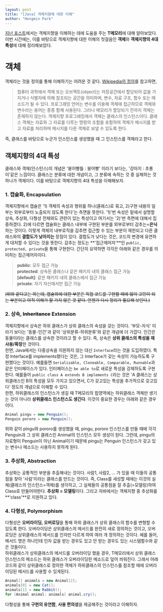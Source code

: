 ```yaml
---
layout: post
title: "[Java] 객체지향에 대한 이해"
author: "Hongmin Park"
---
```

[지난 포스트](https://hongminpark.github.io/2019-10-09/%EC%9E%90%EB%B0%94%EB%A9%94%EB%AA%A8%EB%A6%AC)에서는 객체지향을 이해하는 데에 도움을 주는 **T메모리**에 대해 알아보았다. 이번 시간에는, 이를 바탕으로 객체지향에 대한 이해의 첫걸음인 **객체**와 **객체지향의 4대 특성**에 대해 정리해보았다.

# 객체
객체라는 것을 정의를 통해 이해하기는 어려운 것 같다. [Wikipedia의 정의](https://ko.wikipedia.org/wiki/%EA%B0%9D%EC%B2%B4_(%EC%BB%B4%ED%93%A8%ED%84%B0_%EA%B3%BC%ED%95%99))를 참고하면, 
> 컴퓨터 과학에서 객체 또는 오브젝트(object)는 저장공간에서 할당되어 값을 가지거나 식별자에 의해 참조되는 공간을 의미하며, 변수, 자료 구조, 함수 또는 메소드가 될 수 있다. 프로그래밍 언어는 변수를 이용해 객체에 접근하므로 객체와 변수라는 용어는 종종 함께 사용된다. 그러나 메모리가 할당되기 전까지 객체는 존재하지 않는다.
> 객체지향 프로그래밍에서 객체는 클래스의 인스턴스이다. 클래스 객체는 자료와 그 자료를 다루는 명령의 조합을 포함하여 객체가 메시지를 받고 자료를 처리하며 메시지를 다른 객체로 보낼 수 있도록 한다. 

즉, 클래스를 바탕으로 누군가 인스턴스를 생성했을 때 그 인스턴스를 객체라고 한다. 

## 객체지향의 4대 특성
클래스와 객체(인스턴스)의 개념은 '붕어빵틀 : 붕어빵' 이라기 보다는, '강아지 : 초롱이'같은 느낌이다. 클래스는 분류에 대한 개념이고, 그 분류에 속하는 것 중 실체하는 것 하나가 객체이다. 이를 바탕으로 객체지향의 4대 특성을 이해해보자.

### 1. 캡슐화, Encapsulation

객체지향에서 캡슐은 '1) 객체의 속성과 행위를 하나(클래스)로 묶고, 2)구현 내용의 일부는 외부로부터 노출되지 않도록 한다'는 측면을 뜻한다. '1)'번 속성은 밑에서 설명할 상속, 추상화, 다형성 전체와도 관련이 있는 특성이고 여기서는 '2)'번 측면에 대해서 집중하겠다. 2)에 다르면 캡슐화는 클래스 내부에 구현된 부분를 외부로부터 감추는=**은닉**하는 것이다. 이렇게 객체의 내부로직을 감추면 접근할 수 있는 부분이 제한되고 다른 클래스와의 **결합도가 낮아지는** 장점이 있다. 결합도가 낮다는 것은, 코드의 변경에 유연하게 대처할 수 있다는 것을 뜻한다. 감추는 정도는 **'접근제어자'**인 `public, protected, private`을 통해 구현한다. 간단히 요약하면 각각은 아래와 같은 경우를 의미하는 접근제어자이다.
>**public**: 모두 접근 가능<br>
**protected**: 상속된 클래스나 같은 패키지 내의 클래스 접근 가능 <br>
**[default]**: 같은 패키지 내의 클래스에서 접근 가능<br>
**private**: 자기 자신에서만 접근 가능 <br>

~~(위와 같다고는 하는데, 캡슐화에 대한 부분은 직접 코드를 구현할 때에 많이 고민이 되는 부분이고 아직 이해가 잘 가지 않은 것 같다. 언젠가 다시 정리가 필요해 보인다.)~~

### 2. 상속, ~~Inheritance~~ Extension

객체지향에서 상속은 하위 클래스가 상위 클래스의 속성을 갖는 것이다. '부모-자식' 이라기 보다는 '동물-인간'과 같이 '상위분류-하위분류'와 같은 개념에 더 가깝다. 인간은 동물이라는 클래스를 상속한 것이라고 할 수 있다. 즉, 상속은 **상위 클래스의 특성을 재사용/확장**한 것이다.<br>
한면, Java에서는 다중상속을 지원하지 않는 대신 `Interface`라는 것을 도입하였다. 특정 Interface를 implements했다는 것은, 그 Interface가 갖는 속성이 가능하도록 구현했다는 것이다. 예를들면 `Serializable, Cloneable, Comparable, Runnable`과 같은 인터페이스가 있다. 인터페이스는 `be able to`로 새로운 특성을 강제하도록 구현한다. 예를들어 `public class A extends B implements C`라는 것은 'A 클래스는 상위클래스인 B의 특성을 모두 가지고 있으면서, C가 갖고있는 특성을 추가적으로 갖고있다' 정도의 개념으로 이해할 수 있다.<br>
한편, 하위클래스의 인스턴스가 생길 때 T메모리의 힙영역에는 하위클래스 객체만 생기는 것이 아니라 **상위클래스 인스턴스도 생긴다**. 이것이 중요한 경우는 아래와 같은 경우이다. 
```java
Animal pingu = new Penguin();
Penguin pororo = new Penguin();
```
위와 같이 pingu와 pororo를 생성했을 때, pingu, pororo 인스턴스를 만들 때에 각각 Penguin과 그 상위 클래스인 Animal의 인스턴스 모두 생성이 된다. 그런데, pingu의 자료형이 Penguin이 아닌 Animal이기 때문에 pingu는 Penguin 인스턴스가 갖고 있는 변수나 메소드는 사용하지 못하게 된다. 

### 3. 추상화, Abstraction

추상화는 공통적인 부분을 추출해내는 것이다. 사람1, 사람2, ... 가 있을 때 이들의 공통점을 찾아 '사람'이라는 클래스를 만드는 것이다. 즉, Class를 새성할 때에는 이것의 실체(클래스의 인스턴스=객체)를 생각하고, 그 실체들의 공통점을 잘 추출(=모델링)하여 Class로 만들어야한다. **추상화 = 모델링**이다. 그리고 자바에서는 객체지향 중 추상화를 **'class'**로 지원하고 있다.

### 4. 다형성, Polymorphism

다형성은 **오버라이딩, 오버로딩**을 통해 하위 클래스가 상위 클래스의 함수를 변형할 수 있도록 한다. 오버라이딩은 상위클래스의 메서드를 완전히 새로 정의하는 것이고, 오버로딩은 상위클래스의 메서드를 인자만 다르게 하여 여러 개 정의하는 것이다. 예를 들어, 메서드 명은 하나인데 인자 값을 받는 경우도 있고 안 받는 경우도 있는 시스템함수와 같은 것들이다. <br>
하위클래스가 상위클래스의 메서드를 오버라이딩 했을 경우, T메모리에서 상위 클래스 인스턴스의 메소드는 하위 클래스가 오버라이딩한 메소드로 덮어 씌워진다. 그래서 아래 코드와 같이 상위클래스로 정의한 객체가 하위클래스의 인스턴스를 참조할 때에 오버라이딩된 메서드를 사용할 수 있게된다. 
```java
Animal[] animals = new Animal[2];
animals[0] = new Cat();
animals[1] = new Rabbit();
for (Animal animal: animals) animal.cry();
```
다형성을 통해 **구현의 유연함**, **사용 편의성**을 제공해주는 것이라고 이해하자.<br>

